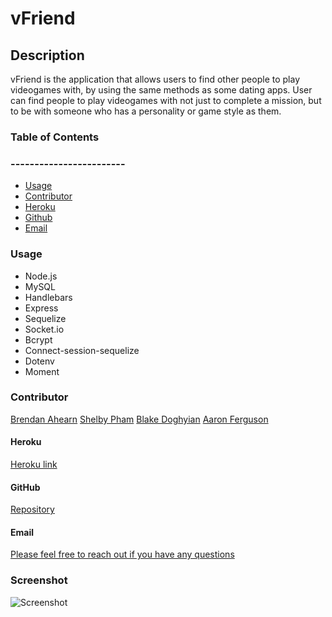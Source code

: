 # vFriend

## Description 
 vFriend is the application that allows users to find other people to play videogames with, by using the same methods as some dating apps. User can find people to play videogames with not just to complete a mission, but to be with someone who has a personality or game style as them.


### Table of Contents
### ------------------------
  * [Usage](#usage)
  * [Contributor](#contributor)
  * [Heroku](#testing)
  * [Github](#github)
  * [Email](#email)
  

### Usage 
  * Node.js
  * MySQL
  * Handlebars
  * Express
  * Sequelize
  * Socket.io
  * Bcrypt
  * Connect-session-sequelize
  * Dotenv
  * Moment

### Contributor
 [Brendan Ahearn](https://github.com/Arcanaut)
 [Shelby Pham](https://github.com/ncp9988)
 [Blake Doghyian](https://github.com/Blakedoghyian)
 [Aaron Ferguson](https://github.com/Optical23)

#### Heroku
  [Heroku link](https://peaceful-river-67746.herokuapp.com/)

#### GitHub
  [Repository](https://github.com/Arcanaut/Group-Project-2.git)

#### Email
  <a href="mailto:"> Please feel free to reach out if you have any questions</a>

### Screenshot
  ![Screenshot](https://github.com/Arcanaut/Group-Project-2/blob/feature/shelbyy/public/images/screenshot.png)
  

  




